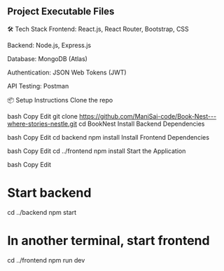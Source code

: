 ## Project Executable Files 
🛠️ Tech Stack
Frontend: React.js, React Router, Bootstrap, CSS

Backend: Node.js, Express.js

Database: MongoDB (Atlas)

Authentication: JSON Web Tokens (JWT)

API Testing: Postman

📦 Setup Instructions
Clone the repo

bash
Copy
Edit
git clone https://github.com/ManiSai-code/Book-Nest---where-stories-nestle.git
cd BookNest
Install Backend Dependencies

bash
Copy
Edit
cd backend
npm install
Install Frontend Dependencies

bash
Copy
Edit
cd ../frontend
npm install
Start the Application

bash
Copy
Edit
# Start backend
cd ../backend
npm start

# In another terminal, start frontend
cd ../frontend
npm run dev


